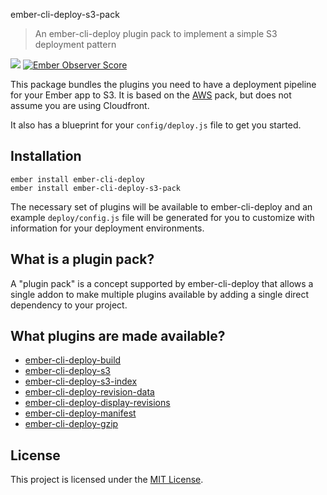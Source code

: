 ember-cli-deploy-s3-pack

> An ember-cli-deploy plugin pack to implement a simple S3 deployment pattern

![](https://ember-cli-deploy.github.io/ember-cli-deploy-version-badges/plugins/ember-cli-deploy-s3-pack.svg)
[![Ember Observer Score](http://emberobserver.com/badges/ember-cli-deploy-s3-pack.svg)](http://emberobserver.com/addons/ember-cli-deploy-s3-pack)

This package bundles the plugins you need to have a deployment pipeline for your Ember app to S3. It is based on the [AWS](https://github.com/kpfefferle/ember-cli-deploy-aws-pack) pack, but does not assume you are using Cloudfront.

It also has a blueprint for your `config/deploy.js` file to get you started.

## Installation

```
ember install ember-cli-deploy
ember install ember-cli-deploy-s3-pack
```

The necessary set of plugins will be available to ember-cli-deploy and an example `deploy/config.js` file will be generated for you to customize with information for your deployment environments.

## What is a plugin pack?

A "plugin pack" is a concept supported by ember-cli-deploy that allows a single addon to make multiple plugins available by adding a single direct dependency to your project.

## What plugins are made available?

* [ember-cli-deploy-build](https://github.com/ember-cli-deploy/ember-cli-deploy-build)
* [ember-cli-deploy-s3](https://github.com/ember-cli-deploy/ember-cli-deploy-s3)
* [ember-cli-deploy-s3-index](https://github.com/ember-cli-deploy/ember-cli-deploy-s3-index)
* [ember-cli-deploy-revision-data](https://github.com/ember-cli-deploy/ember-cli-deploy-revision-data)
* [ember-cli-deploy-display-revisions](https://github.com/ember-cli-deploy/ember-cli-deploy-display-revisions)
* [ember-cli-deploy-manifest](https://github.com/ember-cli-deploy/ember-cli-deploy-manifest)
* [ember-cli-deploy-gzip](https://github.com/ember-cli-deploy/ember-cli-deploy-gzip)

License
------------------------------------------------------------------------------

This project is licensed under the [MIT License](LICENSE.md).
